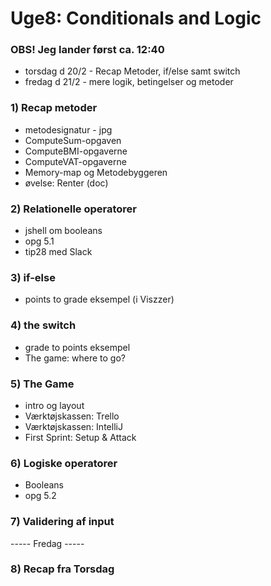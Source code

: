 # Uge8: Conditionals and Logic
### OBS! Jeg lander først ca. 12:40
 
 - torsdag d 20/2 - Recap Metoder, if/else samt switch
 - fredag d 21/2 - mere logik, betingelser og metoder


### 1) Recap metoder
- metodesignatur - jpg
- ComputeSum-opgaven
- ComputeBMI-opgaverne
- ComputeVAT-opgaverne
- Memory-map og Metodebyggeren
- øvelse: Renter (doc)

### 2) Relationelle operatorer
- jshell om booleans
- opg 5.1
- tip28 med Slack

### 3) if-else
- points to grade eksempel (i Viszzer)
### 4) the switch
- grade to points eksempel 
- The game: where to go?

### 5) The Game
- intro og layout
- Værktøjskassen: Trello 
- Værktøjskassen: IntelliJ 
- First Sprint: Setup & Attack

### 6) Logiske operatorer
- Booleans
- opg 5.2

### 7) Validering af input

----- Fredag -----

### 8) Recap fra Torsdag

